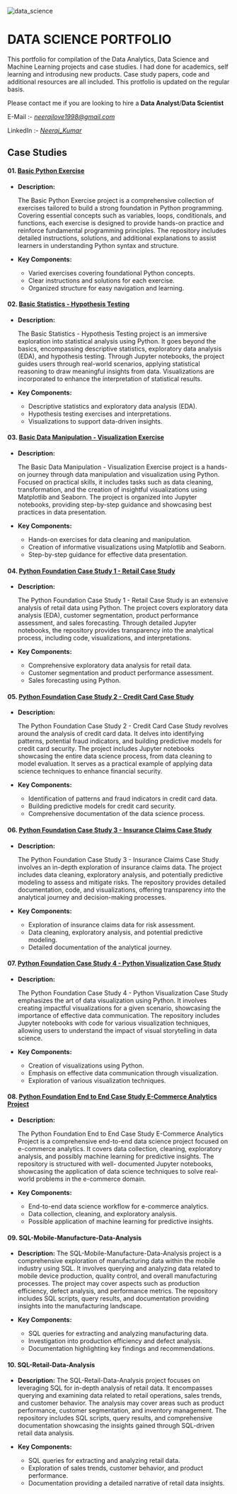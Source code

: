 ![data_science](https://github.com/neerajlove1998/DATA_SCIENCE_PORTFOLIO/assets/67648649/87c520c9-1eb7-4b6e-b1e7-eeb0222338b0)

# DATA SCIENCE PORTFOLIO
This portfolio for compilation of the Data Analytics, Data Science and Machine Learning projects and case studies. I had done for academics, self learning and introdusing new products. Case study papers, code and additional resources are all included. This protfolio is updated on the regular basis.

Please contact me if you are looking to hire a **Data Analyst**/**Data Scientist**

E-Mail :- *neerajlove1998@gmail.com*

LinkedIn :- *[Neeraj_Kumar](https://www.linkedin.com/in/neeraj-kumar-026324148/)*


## **Case Studies**

#### 01. [Basic Python Exercise](https://github.com/neerajlove1998/DATA_SCIENCE_PORTFOLIO/tree/main/Basic%20Python%20Exercise)

* __Description:__ 

     The Basic Python Exercise project is a comprehensive collection of exercises tailored to build a strong foundation in Python programming. Covering essential        concepts such as variables, loops, conditionals, and functions, each exercise is designed to provide hands-on practice and reinforce fundamental programming        principles. The repository includes detailed instructions, solutions, and additional explanations to assist learners in understanding Python syntax and             structure.

* __Key Components:__

     - Varied exercises covering foundational Python concepts.
     - Clear instructions and solutions for each exercise.
     - Organized structure for easy navigation and learning.

#### 02. [Basic Statistics - Hypothesis Testing](https://github.com/neerajlove1998/DATA_SCIENCE_PORTFOLIO/tree/main/Basic%20Statistics%20-%20Hypothesis%20Testing)

* __Description:__

     The Basic Statistics - Hypothesis Testing project is an immersive exploration into statistical analysis using Python. It goes beyond the basics, encompassing       descriptive statistics, exploratory data analysis (EDA), and hypothesis testing. Through Jupyter notebooks, the project guides users through real-world             scenarios, applying statistical reasoning to draw meaningful insights from data. Visualizations are incorporated to enhance the interpretation of statistical       results.

* __Key Components:__    

    - Descriptive statistics and exploratory data analysis (EDA).
    - Hypothesis testing exercises and interpretations.
    - Visualizations to support data-driven insights.

#### 03. [Basic Data Manipulation - Visualization Exercise](https://github.com/neerajlove1998/DATA_SCIENCE_PORTFOLIO/tree/main/Basic%20Data%20Manipulation%20-%20Visualization%20Exercise)

* __Description:__
  
     The Basic Data Manipulation - Visualization Exercise project is a hands-on journey through data manipulation and visualization using Python. Focused on             practical skills, it includes tasks such as data cleaning, transformation, and the creation of insightful visualizations using Matplotlib and Seaborn. The          project is organized into Jupyter notebooks, providing step-by-step guidance and showcasing best practices in data presentation.

* __Key Components:__

   - Hands-on exercises for data cleaning and manipulation.
   - Creation of informative visualizations using Matplotlib and Seaborn.
   - Step-by-step guidance for effective data presentation.

#### 04. [Python Foundation Case Study 1 - Retail Case Study](https://github.com/neerajlove1998/DATA_SCIENCE_PORTFOLIO/tree/main/Python%20Foundation%20Case%20Study%201%20-%20Retail%20Case%20Study)

* __Description:__
  
    The Python Foundation Case Study 1 - Retail Case Study is an extensive analysis of retail data using Python. The project covers exploratory data analysis           (EDA), customer segmentation, product performance assessment, and sales forecasting. Through detailed Jupyter notebooks, the repository provides                    transparency into the analytical process, including code, visualizations, and interpretations.

* __Key Components:__

    - Comprehensive exploratory data analysis for retail data.
    - Customer segmentation and product performance assessment.
    - Sales forecasting using Python.

#### 05. [Python Foundation Case Study 2 - Credit Card Case Study](https://github.com/neerajlove1998/DATA_SCIENCE_PORTFOLIO/tree/main/Python%20Foundation%20Case%20Study%202%20-%20Credit%20Card%20Case%20Study)

* __Description:__
  
     The Python Foundation Case Study 2 - Credit Card Case Study revolves around the analysis of credit card data. It delves into identifying patterns, potential        fraud indicators, and building predictive models for credit card security. The project includes Jupyter notebooks showcasing the entire data science process,       from data cleaning to model evaluation. It serves as a practical example of applying data science techniques to enhance financial security.

* __Key Components:__

     - Identification of patterns and fraud indicators in credit card data.
     - Building predictive models for credit card security.
     - Comprehensive documentation of the data science process.

#### 06. [Python Foundation Case Study 3 - Insurance Claims Case Study](https://github.com/neerajlove1998/DATA_SCIENCE_PORTFOLIO/tree/main/Python%20Foundation%20Case%20Study%203%20-%20Insurance%20Claims%20Case%20Study)

* __Description:__
  
     The Python Foundation Case Study 3 - Insurance Claims Case Study involves an in-depth exploration of insurance claims data. The project includes data               cleaning, exploratory analysis, and potentially predictive modeling to assess and mitigate risks. The repository provides detailed documentation, code, and         visualizations, offering transparency into the analytical journey and decision-making processes.

* __Key Components:__

     - Exploration of insurance claims data for risk assessment.
     - Data cleaning, exploratory analysis, and potential predictive modeling.
     - Detailed documentation of the analytical journey.

#### 07. [Python Foundation Case Study 4 - Python Visualization Case Study](https://github.com/neerajlove1998/DATA_SCIENCE_PORTFOLIO/tree/main/Python%20Foundation%20Case%20Study%204%20-%20Python%20Visualization%20Case%20Study)

* __Description:__
  
     The Python Foundation Case Study 4 - Python Visualization Case Study emphasizes the art of data visualization using Python. It involves creating impactful         visualizations for a given scenario, showcasing the importance of effective data communication. The repository includes Jupyter notebooks with code for            various visualization techniques, allowing users to understand the impact of visual storytelling in data science.

* __Key Components:__

     - Creation of visualizations using Python.
     - Emphasis on effective data communication through visualization.
     - Exploration of various visualization techniques.

#### 08. [Python Foundation End to End Case Study E-Commerce Analytics Project](https://github.com/neerajlove1998/DATA_SCIENCE_PORTFOLIO/tree/main/Python%20Foundation%20End%20to%20End%20Case%20Study%20E-Commerce%20Analytics%20Project)

* __Description:__
  
     The Python Foundation End to End Case Study E-Commerce Analytics Project is a comprehensive end-to-end data science project focused on e-commerce analytics.       It covers data collection, cleaning, exploratory analysis, and possibly machine learning for predictive insights. The repository is structured with well-          documented Jupyter notebooks, showcasing the application of data science techniques to solve real-world problems in the e-commerce domain.

* __Key Components:__

     - End-to-end data science workflow for e-commerce analytics.
     - Data collection, cleaning, and exploratory analysis.
     - Possible application of machine learning for predictive insights.

 #### 09. SQL-Mobile-Manufacture-Data-Analysis

* __Description:__
     The SQL-Mobile-Manufacture-Data-Analysis project is a comprehensive exploration of manufacturing data within the mobile industry using SQL. It involves            querying and analyzing data related to mobile device production, quality control, and overall manufacturing processes. The project may cover aspects such as       production efficiency, defect analysis, and performance metrics. The repository includes SQL scripts, query results, and documentation providing insights          into the manufacturing landscape.

* __Key Components:__

     - SQL queries for extracting and analyzing manufacturing data.
     - Investigation into production efficiency and defect analysis.
     - Documentation highlighting key findings and recommendations.
 
 #### 10. SQL-Retail-Data-Analysis

* __Description:__
     The SQL-Retail-Data-Analysis project focuses on leveraging SQL for in-depth analysis of retail data. It encompasses querying and examining data related to         retail operations, sales trends, and customer behavior. The analysis may cover areas such as product performance, customer segmentation, and inventory             management. The repository includes SQL scripts, query results, and comprehensive documentation showcasing the insights gained through SQL-driven retail data      analysis.

* __Key Components:__

     - SQL queries for extracting and analyzing retail data.
     - Exploration of sales trends, customer behavior, and product performance.
     - Documentation providing a detailed narrative of retail data insights.
